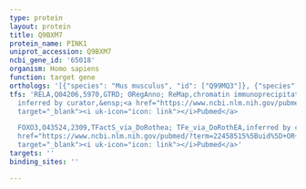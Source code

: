 ```yaml
---
type: protein
layout: protein
title: Q9BXM7
protein_name: PINK1
uniprot_accession: Q9BXM7
ncbi_gene_id: '65018'
organism: Homo sapiens
function: target gene
orthologs: '[{"species": "Mus musculus", "id": ["Q99MQ3"]}, {"species": "Rattus norvegicus", "id": ["B5DFG1"]}]'
tfs: 'RELA,Q04206,5970,GTRD; ORegAnno; ReMap,chromatin immunoprecipitation assay;
  inferred by curator,&ensp;<a href="https://www.ncbi.nlm.nih.gov/pubmed/?term=29126285%5Buid%5D+OR+25108683%5Buid%5D+OR+27924024%5Buid%5D+OR+26578589%5Buid%5D"
  target="_blank"><i uk-icon="icon: link"></i>Pubmed</a>

  FOXO3,O43524,2309,TFactS_via_DoRothea; TFe_via_DoRothEA,inferred by curator,&ensp;<a
  href="https://www.ncbi.nlm.nih.gov/pubmed/?term=22458515%5Buid%5D+OR+22761861%5Buid%5D+OR+0%5Buid%5D+OR+19276113%5Buid%5D"
  target="_blank"><i uk-icon="icon: link"></i>Pubmed</a>'
targets: ''
binding_sites: ''

---
```

